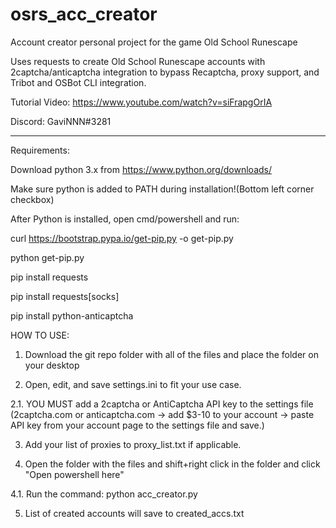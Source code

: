 # osrs_acc_creator
Account creator personal project for the game Old School Runescape

Uses requests to create Old School Runescape accounts with 2captcha/anticaptcha integration to bypass Recaptcha, proxy support, and Tribot and OSBot CLI integration.

Tutorial Video: https://www.youtube.com/watch?v=siFrapgOrIA

Discord: GaviNNN#3281

_____________________________________________________________________
Requirements:

Download python 3.x from https://www.python.org/downloads/

Make sure python is added to PATH during installation!(Bottom left corner checkbox)

After Python is installed, open cmd/powershell and run: 

curl https://bootstrap.pypa.io/get-pip.py -o get-pip.py

python get-pip.py

pip install requests

pip install requests[socks]

pip install python-anticaptcha

HOW TO USE:

1. Download the git repo folder with all of the files and place the folder on your desktop

2. Open, edit, and save settings.ini to fit your use case.
  
  2.1. YOU MUST add a 2captcha or AntiCaptcha API key to the settings file (2captcha.com or anticaptcha.com -> add $3-10 to your account -> paste API key from your account page to the settings file and save.)

3. Add your list of proxies to proxy_list.txt if applicable.

4. Open the folder with the files and shift+right click in the folder and click "Open powershell here"
  
  4.1. Run the command: python acc_creator.py

5. List of created accounts will save to created_accs.txt
